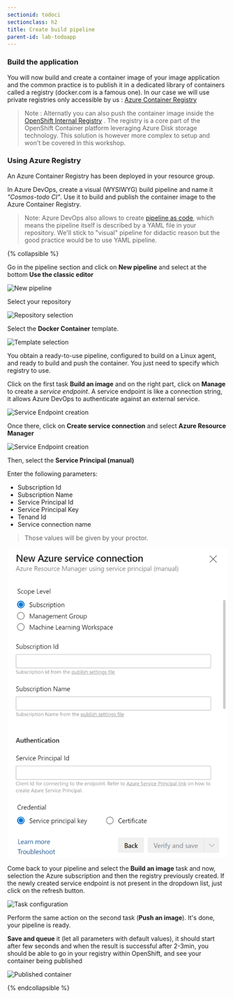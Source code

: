 ```yaml
---
sectionid: todoci
sectionclass: h2
title: Create build pipeline
parent-id: lab-todoapp
---
```


### Build the application

You will now build and create a container image of your image application and the common practice is to publish it in a dedicated library of containers called a registry (docker.com is a famous one). In our case we will use private registries only accessible by us : [Azure Container Registry](https://azure.microsoft.com/en-us/services/container-registry/)

> Note : Alternatly you can also push the container image inside the [OpenShift Internal Registry](https://docs.openshift.com/container-platform/4.3/registry/registry-options.html) . The registry is a core part of the OpenShift Container platform leveraging Azure Disk storage technology. This solution is however more complex to setup and won't be covered in this workshop. 

### Using Azure Registry

An Azure Container Registry has been deployed in your resource group.

In Azure DevOps, create a visual (WYSIWYG) build pipeline and name it *"Cosmos-todo CI"*. Use it to build and publish the container image to the Azure Container Registry.

> Note: Azure DevOps also allows to create [pipeline as code](https://docs.microsoft.com/en-us/azure/devops/pipelines/yaml-schema), which means the pipeline itself is described by a YAML file in your repository. We'll stick to "visual" pipeline for didactic reason but the good practice would be to use YAML pipeline.

{% collapsible %}

Go in the pipeline section and click on **New pipeline** and select at the bottom **Use the classic editor**

![New pipeline](media/lab1/azdo-ci.png)

Select your repository

![Repository selection](media/lab1/azdo-ci2.png)

Select the **Docker Container** template.

![Template selection](media/lab1/azdo-ci3.png)

You obtain a ready-to-use pipeline, configured to build on a Linux agent, and ready to build and push the container. You just need to specify which registry to use.

Click on the first task **Build an image** and on the right part, click on **Manage** to create a *service endpoint*. A service endpoint is like a connection string, it allows Azure DevOps to authenticate against an external service.

![Service Endpoint creation](media/lab1/azdo-ci4.png)

Once there, click on **Create service connection** and select **Azure Resource Manager**

![Service Endpoint creation](media/lab1/azdo-ci5.png)

Then, select the **Service Principal (manual)**

Enter the following parameters:
- Subscription Id
- Subscription Name
- Service Principal Id
- Service Principal Key
- Tenand Id
- Service connection name

> Those values will be given by your proctor.

![Service Endpoint creation](media/lab1/azdo-ci6.png)

Come back to your pipeline and select the **Build an image** task and now, selection the Azure subscription and then the registry previously created. If the newly created service endpoint is not present in the dropdown list, just click on the refresh button.

![Task configuration](media/lab1/azdo-ci7.png)

Perform the same action on the second task (**Push an image**). It's done, your pipeline is ready.

**Save and queue** it (let all parameters with default values), it should start after few seconds and when the result is successful after 2-3min, you should be able to go in your registry within OpenShift, and see your container being published

![Published container](media/lab1/azdo-ci8.png)

{% endcollapsible %}